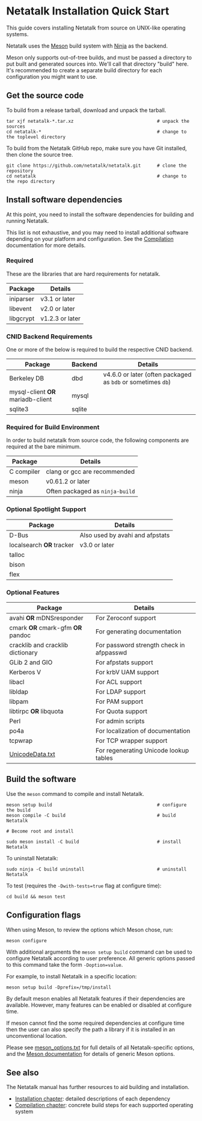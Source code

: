 # Netatalk Installation Quick Start

This guide covers installing Netatalk from source on UNIX-like operating systems.

Netatalk uses the [Meson](https://mesonbuild.com/) build system with
[Ninja](https://ninja-build.org/) as the backend.

Meson only supports out-of-tree builds, and must be passed a directory to put
built and generated sources into. We'll call that directory "build" here. It's
recommended to create a separate build directory for each configuration you
might want to use.

## Get the source code

To build from a release tarball, download and unpack the tarball.

```shell
tar xjf netatalk-*.tar.xz                               # unpack the sources
cd netatalk-*                                           # change to the toplevel directory
```

To build from the Netatalk GitHub repo, make sure you have Git installed,
then clone the source tree.

```shell
git clone https://github.com/netatalk/netatalk.git      # clone the repository
cd netatalk                                             # change to the repo directory
```

## Install software dependencies

At this point, you need to install the software dependencies for building
and running Netatalk.

This list is not exhaustive, and you may need to install additional software
depending on your platform and configuration. See the
[Compilation](https://netatalk.io/compilation)
documentation for more details.

### Required

These are the libraries that are hard requirements for netatalk.

| Package      | Details |
|--------------|---------|
| iniparser    | v3.1 or later |
| libevent     | v2.0 or later |
| libgcrypt    | v1.2.3 or later |

### CNID Backend Requirements

One or more of the below is required to build the respective CNID backend.

| Package      | Backend | Details |
|--------------|---------|---------|
| Berkeley DB  | dbd     | v4.6.0 or later (often packaged as `bdb` or sometimes `db`) |
| mysql-client **OR** mariadb-client | mysql |  |
| sqlite3      | sqlite  |  |

### Required for Build Environment

In order to build netatalk from source code, the following components are
required at the bare minimum.

| Package    | Details |
|------------|---------|
| C compiler | clang or gcc are recommended |
| meson      | v0.61.2 or later |
| ninja      | Often packaged as `ninja-build` |

### Optional Spotlight Support

| Package    | Details |
|------------|---------|
| D-Bus      | Also used by avahi and afpstats |
| localsearch **OR** tracker | v3.0 or later |
| talloc     |  |
| bison      |  |
| flex       |  |

### Optional Features

| Package      | Details |
|--------------|---------|
| avahi **OR** mDNSresponder | For Zeroconf support |
| cmark **OR** cmark-gfm **OR** pandoc | For generating documentation |
| cracklib and cracklib dictionary | For password strength check in afppasswd |
| GLib 2 and GIO             | For afpstats support |
| Kerberos V                 | For krbV UAM support |
| libacl                     | For ACL support |
| libldap                    | For LDAP support |
| libpam                     | For PAM support |
| libtirpc **OR** libquota   | For Quota support |
| Perl                       | For admin scripts |
| po4a                       | For localization of documentation |
| tcpwrap                    | For TCP wrapper support |
| [UnicodeData.txt](https://www.unicode.org/Public/UNIDATA/UnicodeData.txt) | For regenerating Unicode lookup tables |

## Build the software

Use the `meson` command to compile and install Netatalk.

```shell
meson setup build                                       # configure the build
meson compile -C build                                  # build Netatalk

# Become root and install

sudo meson install -C build                             # install Netatalk
```

To uninstall Netatalk:

```shell
sudo ninja -C build uninstall                           # uninstall Netatalk
```

To test (requires the `-Dwith-tests=true` flag at configure time):

```shell
cd build && meson test
```

## Configuration flags

When using Meson, to review the options which Meson chose, run:

```shell
meson configure
```

With additional arguments the `meson setup build` command can be used to
configure Netatalk according to user preference. All generic options passed to
this command take the form `-Doption=value`.

For example, to install Netatalk in a specific location:

```shell
meson setup build -Dprefix=/tmp/install
```

By default meson enables all Netatalk features if their dependencies are available.
However, many features can be enabled or disabled at configure time.

If meson cannot find the some required dependencies at configure time then the
user can also specify the path a library if it is installed in an unconventional
location.

Please see [meson_options.txt](https://github.com/Netatalk/netatalk/blob/main/meson_options.txt)
for full details of all Netatalk-specific options,
and the [Meson documentation](https://mesonbuild.com/Builtin-options.html)
for details of generic Meson options.

## See also

The Netatalk manual has further resources to aid building and installation.

- [Installation chapter](https://netatalk.io/manual/en/Installation): detailed descriptions of each dependency
- [Compilation chapter](https://netatalk.io/compilation): concrete build steps for each supported operating system
